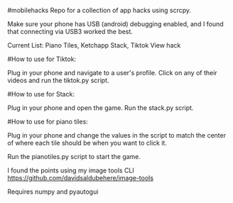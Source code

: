 #mobilehacks
Repo for a collection of app hacks using scrcpy.

Make sure your phone has USB (android) debugging enabled, and I found that connecting via USB3 worked the best.

Current List:
Piano Tiles,
Ketchapp Stack,
Tiktok View hack

#How to use for Tiktok:

Plug in your phone and navigate to a user's profile.
Click on any of their videos and run the tiktok.py script.

#How to use for Stack:

Plug in your phone and open the game.
Run the stack.py script.

#How to use for piano tiles:

Plug in your phone and change the values in the script to match the center of where each tile should be when you want to click it.

Run the pianotiles.py script to start the game.

I found the points using my image tools CLI
https://github.com/davidsaldubehere/image-tools

Requires numpy and pyautogui

